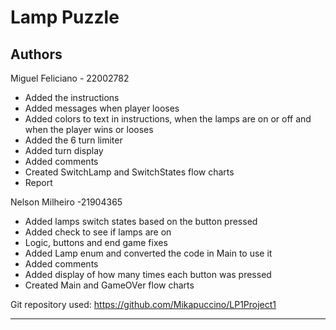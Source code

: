 # Lamp Puzzle

## Authors

Miguel Feliciano - 22002782

- Added the instructions
- Added messages when player looses
- Added colors to text in instructions, when the lamps are on or off and when the player wins or looses
- Added the 6 turn limiter
- Added turn display
- Added comments
- Created SwitchLamp and SwitchStates flow charts
- Report

Nelson Milheiro -21904365

- Added lamps switch states based on the button pressed
- Added check to see if lamps are on
- Logic, buttons and end game fixes
- Added Lamp enum and converted the code in Main to use it
- Added comments
- Added display of how many times each button was pressed
- Created Main and GameOVer flow charts

Git repository used: https://github.com/Mikapuccino/LP1Project1
  
---


